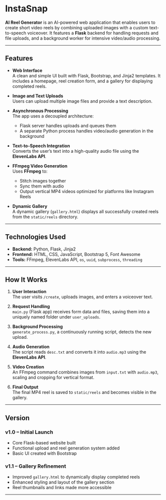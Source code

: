 # **InstaSnap**

**AI Reel Generator** is an AI-powered web application that enables users to create short video reels by combining uploaded images with a custom text-to-speech voiceover. It features a **Flask** backend for handling requests and file uploads, and a background worker for intensive video/audio processing.

---

## **Features**

- **Web Interface**  
  A clean and simple UI built with Flask, Bootstrap, and Jinja2 templates. It includes a homepage, reel creation form, and a gallery for displaying completed reels.

- **Image and Text Uploads**  
  Users can upload multiple image files and provide a text description.

- **Asynchronous Processing**  
  The app uses a decoupled architecture:  
  - Flask server handles uploads and queues them  
  - A separate Python process handles video/audio generation in the background

- **Text-to-Speech Integration**  
  Converts the user’s text into a high-quality audio file using the **ElevenLabs API**.

- **FFmpeg Video Generation**  
  Uses **FFmpeg** to:
  - Stitch images together
  - Sync them with audio
  - Output vertical MP4 videos optimized for platforms like Instagram Reels

- **Dynamic Gallery**  
  A dynamic gallery (`gallery.html`) displays all successfully created reels from the `static/reels` directory.

---

## **Technologies Used**

- **Backend:** Python, Flask, Jinja2  
- **Frontend:** HTML, CSS, JavaScript, Bootstrap 5, Font Awesome  
- **Tools:** FFmpeg, ElevenLabs API, `os`, `uuid`, `subprocess`, `threading`

---

## **How It Works**

1. **User Interaction**  
   The user visits `/create`, uploads images, and enters a voiceover text.

2. **Request Handling**  
   `main.py` (Flask app) receives form data and files, saving them into a uniquely named folder under `user_uploads`.

3. **Background Processing**  
   `generate_process.py`, a continuously running script, detects the new upload.

4. **Audio Generation**  
   The script reads `desc.txt` and converts it into `audio.mp3` using the **ElevenLabs API**.

5. **Video Creation**  
   An FFmpeg command combines images from `input.txt` with `audio.mp3`, scaling and cropping for vertical format.

6. **Final Output**  
   The final MP4 reel is saved to `static/reels` and becomes visible in the gallery.

---

## **Version**

### **v1.0 – Initial Launch**
- Core Flask-based website built
- Functional upload and reel generation system added
- Basic UI created with Bootstrap

### **v1.1 – Gallery Refinement**
- Improved `gallery.html` to dynamically display completed reels
- Enhanced styling and layout of the gallery section
- Reel thumbnails and links made more accessible

---



